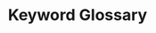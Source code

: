 ---
title: Keyword Glossary
description: Complete reference of all keywords and topics covered in SOGMI materials.
featuredImage: //images.ctfassets.net/vfgh62eq5a4k/2LZyMsKfXieOAaY0uOIeUc/a7c25fbfe1b12ae8e831d2d5c03e56e5/romain-vignes-53940-unsplash__1_.jpg
---
